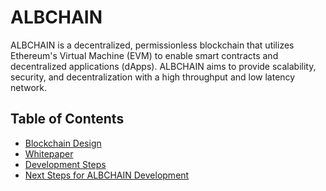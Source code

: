 # ALBCHAIN

ALBCHAIN is a decentralized, permissionless blockchain that utilizes Ethereum's Virtual Machine (EVM) to enable smart contracts and decentralized applications (dApps). ALBCHAIN aims to provide scalability, security, and decentralization with a high throughput and low latency network.

## Table of Contents
- [Blockchain Design](#blockchain-design)
- [Whitepaper](#whitepaper)
- [Development Steps](#development-steps)
- [Next Steps for ALBCHAIN Development](#next-steps-for-albchain-development)
